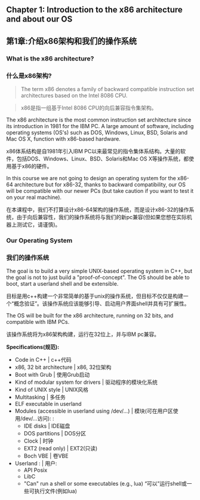 ## Chapter 1: Introduction to the x86 architecture and about our OS

## 第1章:介绍x86架构和我们的操作系统

### What is the x86 architecture?

### 什么是x86架构?

> The term x86 denotes a  family of backward compatible instruction set architectures based on the Intel 8086 CPU.

> x86是指一组基于Intel 8086 CPU的向后兼容指令集架构。

The x86 architecture is the most common instruction set architecture since its introduction in 1981 for the IBM PC. A large amount of software, including operating systems (OS's) such as DOS, Windows, Linux, BSD, Solaris and Mac OS X, function with x86-based hardware.

x86体系结构是自1981年引入IBM PC以来最常见的指令集体系结构。大量的软件，包括DOS、Windows、Linux、BSD、Solaris和Mac OS X等操作系统，都使用基于x86的硬件。

In this course we are not going to design an operating system for the x86-64 architecture but for x86-32, thanks to backward compatibility, our OS will be compatible with our newer PCs (but take caution if you want to test it on your real machine).

在本课程中，我们不打算设计x86-64架构的操作系统，而是设计x86-32的操作系统，由于向后兼容性，我们的操作系统将与我们的新pc兼容(但如果您想在实际机器上测试它，请谨慎)。

### Our Operating System

### 我们的操作系统

The goal is to build a very simple UNIX-based operating system in C++, but the goal is not to just build a "proof-of-concept". The OS should be able to boot, start a userland shell and be extensible.

目标是用c++构建一个非常简单的基于unix的操作系统，但目标不仅仅是构建一个“概念验证”。该操作系统应该能够引导、启动用户界面shell并具有可扩展性。

The OS will be built for the x86 architecture, running on 32 bits, and compatible with IBM PCs.

该操作系统将为x86架构构建，运行在32位上，并与IBM pc兼容。

**Specifications(规范):**

* Code in C++ | c++代码
* x86, 32 bit architecture | x86, 32位架构
* Boot with Grub | 使用Grub启动
* Kind of modular system for drivers | 驱动程序的模块化系统
* Kind of UNIX style | UNIX风格
* Multitasking | 多任务
* ELF executable in userland
* Modules (accessible in userland using /dev/...) | 模块(可在用户区使用/dev/…访问): :
    * IDE disks | IDE磁盘
    * DOS partitions | DOS分区
    * Clock | 时钟
    * EXT2 (read only) | EXT2(只读)
    * Boch VBE | 卷VBE
* Userland : | 用户:
    * API Posix
    * LibC
    * "Can" run a shell or some executables (e.g., lua) “可以”运行shell或一些可执行文件(例如lua)
